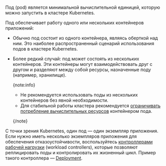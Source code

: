Под (pod) является минимальной вычислительной единицей, которую можно запустить в кластере Kubernetes.

Под обеспечивает работу одного или нескольких контейнеров приложений:

- Обычно под состоит из одного контейнера, являясь оберткой над ним. Это наиболее распространенный сценарий использования подов в кластере Kubernetes.
- Более редкий случай: под может состоять из нескольких контейнеров. Эти контейнеры могут взаимодействовать друг с другом и разделяют между собой ресурсы, назначенные поду (например, хранилище).

  {note:info}

  - Не рекомендуется использовать поды из нескольких контейнеров без явной необходимости.
  - Для стабильной работы кластера рекомендуется [ограничивать потребление вычислительных ресурсов](../resource-limiting) контейнером пода.
  
  {/note}

С точки зрения Kubernetes, один под — один экземпляр приложения. Если нужно иметь несколько экземпляров приложения для обеспечения отказоустойчивости, воспользуйтесь [контроллерами рабочей нагрузки](https://kubernetes.io/docs/concepts/workloads/controllers/) (workload controllers), которые позволяют реплицировать поды и контролировать их жизненный цикл. Пример такого контроллера — [Deployment](https://kubernetes.io/docs/concepts/workloads/controllers/deployment/).
